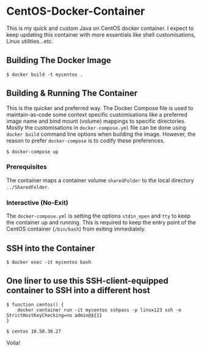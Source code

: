 # CentOS-Docker-Container
This is my quick and custom Java on CentOS docker container. I expect to keep updating this container with more essentials like shell customisations, Linux utilities...etc.
## Building The Docker Image
```
$ docker build -t mycentos .
```

## Building & Running The Container
This is the quicker and preferred way. The Docker Compose file is used to maintain-as-code some context specific customisations like a preferred image name and bind mount (volume) mappings to specific directories. Mostly the customisations in `docker-compose.yml` file can be done using `docker build` command line 
options when building the image. However, the reason to prefer `docker-compose` is to codify these preferences.
```
$ docker-compose up
```

### Prerequisites
The container maps a container volume `sharedFolder` to the local directory `../SharedFolder`.

### Interactive (No-Exit)
The `docker-compose.yml` is setting the options `stdin_open` and `tty` to keep the container up and running.
This is required to keep the entry point of the CentOS container (`/bin/bash`) from exiting immediately.

## SSH into the Container
```
$ docker exec -it mycentos bash
``` 

## One liner to use this SSH-client-equipped container to SSH into a different host
```
$ function centos() {
    docker container run -it mycentos sshpass -p linux123 ssh -o StrictHostKeyChecking=no admin@${1}
}

$ centos 10.50.30.27
```

Voila!
